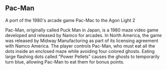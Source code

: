 ## Pac-Man

A port of the 1980's arcade game Pac-Mac to the Agon Light 2

Pac-Man, originally called Puck Man in Japan, is a 1980 maze video game developed and released by Namco for arcades. In North America, the game was released by Midway Manufacturing as part of its licensing agreement with Namco America. The player controls Pac-Man, who must eat all the dots inside an enclosed maze while avoiding four colored ghosts. Eating large flashing dots called "Power Pellets" causes the ghosts to temporarily turn blue, allowing Pac-Man to eat them for bonus points.